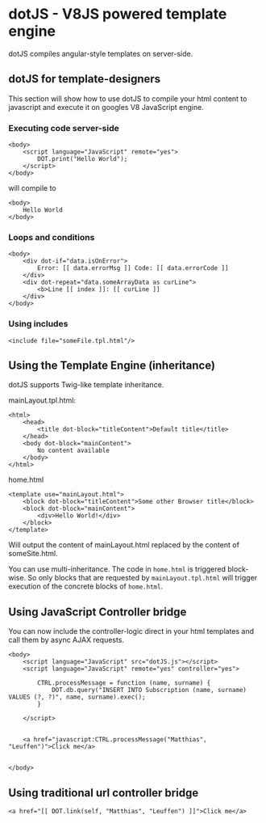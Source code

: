 # dotJS - V8JS powered template engine

dotJS compiles angular-style templates on server-side.

## dotJS for template-designers

This section will show how to use dotJS to compile your html content to javascript and
execute it on googles V8 JavaScript engine.

### Executing code server-side

```
<body>
    <script language="JavaScript" remote="yes">
        DOT.print("Hello World");
    </script>
</body>
```

will compile to

```
<body>
    Hello World
</body>
```

### Loops and conditions

```
<body>
    <div dot-if="data.isOnError">
        Error: [[ data.errorMsg ]] Code: [[ data.errorCode ]]
    </div>
    <div dot-repeat="data.someArrayData as curLine">
        <b>Line [[ index ]]: [[ curLine ]]
    </div>
</body>
```

### Using includes

```
<include file="someFile.tpl.html"/>
```

## Using the Template Engine (inheritance)

dotJS supports Twig-like template inheritance.

mainLayout.tpl.html:
```
<html>
    <head>
        <title dot-block="titleContent">Default title</title>
    </head>
    <body dot-block="mainContent">
        No content available
    </body>
</html>
```

home.html
```
<template use="mainLayout.html">
    <block dot-block="titleContent">Some other Browser title</block>
    <block dot-block="mainContent">
        <div>Hello World!</div>
    </block>
</template>
```

Will output the content of mainLayout.html replaced by the content of someSite.html.

You can use multi-inheritance. The code in `home.html` is triggered block-wise. So only blocks that
are requested by `mainLayout.tpl.html` will trigger execution of the concrete blocks of `home.html`.



## Using JavaScript Controller bridge

You can now include the controller-logic direct in your html templates and call them by
async AJAX requests.

```
<body>
    <script language="JavaScript" src="dotJS.js"></script>
    <script language="JavaScript" remote="yes" controller="yes">

        CTRL.processMessage = function (name, surname) {
            DOT.db.query("INSERT INTO Subscription (name, surname) VALUES (?, ?)", name, surname).exec();
        }

    </script>


    <a href="javascript:CTRL.processMessage("Matthias", "Leuffen")">Click me</a>


</body>

```

## Using traditional url controller bridge

```
<a href="[[ DOT.link(self, "Matthias", "Leuffen") ]]">Click me</a>

```
